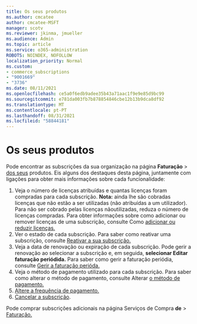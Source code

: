 ```yaml
---
title: Os seus produtos
ms.author: cmcatee
author: cmcatee-MSFT
manager: scotv
ms.reviewer: jkinma, jmueller
ms.audience: Admin
ms.topic: article
ms.service: o365-administration
ROBOTS: NOINDEX, NOFOLLOW
localization_priority: Normal
ms.custom:
- commerce_subscriptions
- "9001669"
- "3736"
ms.date: 08/11/2021
ms.openlocfilehash: ce5a0f6edb9adee35b43a71aac1f9e9e85d9bc99
ms.sourcegitcommit: e781da003fb7b878854846cbe12b13b9dca8df92
ms.translationtype: MT
ms.contentlocale: pt-PT
ms.lasthandoff: 08/31/2021
ms.locfileid: "58844181"
---
```

# <a name="your-products"></a>Os seus produtos

Pode encontrar as subscrições da sua organização na página **Faturação**  >  [dos seus](https://go.microsoft.com/fwlink/p/?linkid=842054) produtos. Eis alguns dos destaques desta página, juntamente com ligações para obter mais informações sobre cada funcionalidade:

1. Veja o número de licenças atribuídas e quantas licenças foram compradas para cada subscrição.
    **Nota:** ainda lhe são cobradas licenças que não estão a ser utilizadas (não atribuídas a um utilizador). Para não ser cobrado pelas licenças nãoutilizadas, reduza o número de licenças compradas. Para obter informações sobre como adicionar ou remover licenças de uma subscrição, consulte Como [adicionar ou reduzir licenças.](https://docs.microsoft.com/alchemyinsights/how-to-add-or-reduce-licenses)
2. Ver o estado de cada subscrição. Para saber como reativar uma subscrição, consulte [Reativar a sua subscrição.](reactivate-your-subscription.md)
3. Veja a data de renovação ou expiração de cada subscrição. Pode gerir a renovação ao selecionar a subscrição e, em seguida, **selecionar Editar faturação periódida.** Para saber como gerir a faturação periódia, consulte [Gerir a faturação perióda.](manage-auto-renewal.md)
4. Veja o método de pagamento utilizado para cada subscrição. Para saber como alterar o método de pagamento, consulte Alterar [o método de pagamento.](change-payment-method.md)
5. [Altere a frequência de pagamento.](change-how-often-you-pay.md)
6. [Cancelar a subscrição](https://go.microsoft.com/fwlink/?linkid=2119113).

Pode comprar subscrições adicionais na página Serviços de Compra **de**  >  [Faturação.](https://go.microsoft.com/fwlink/p/?linkid=868433)